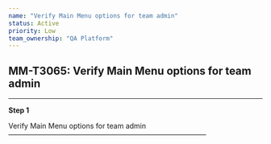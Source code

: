 ```yaml
---
name: "Verify Main Menu options for team admin"
status: Active
priority: Low
team_ownership: "QA Platform"
---
```


## MM-T3065: Verify Main Menu options for team admin

---

**Step 1**

Verify Main Menu options for team admin\
————————————————————————————
